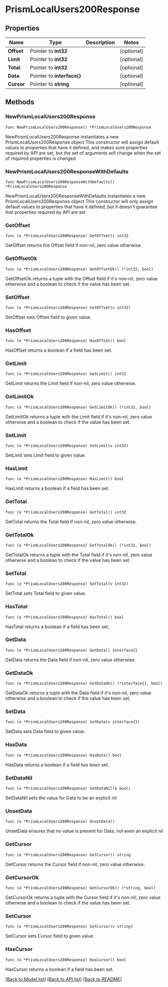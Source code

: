 # PrismLocalUsers200Response

## Properties

Name | Type | Description | Notes
------------ | ------------- | ------------- | -------------
**Offset** | Pointer to **int32** |  | [optional] 
**Limit** | Pointer to **int32** |  | [optional] 
**Total** | Pointer to **int32** |  | [optional] 
**Data** | Pointer to **interface{}** |  | [optional] 
**Cursor** | Pointer to **string** |  | [optional] 

## Methods

### NewPrismLocalUsers200Response

`func NewPrismLocalUsers200Response() *PrismLocalUsers200Response`

NewPrismLocalUsers200Response instantiates a new PrismLocalUsers200Response object
This constructor will assign default values to properties that have it defined,
and makes sure properties required by API are set, but the set of arguments
will change when the set of required properties is changed

### NewPrismLocalUsers200ResponseWithDefaults

`func NewPrismLocalUsers200ResponseWithDefaults() *PrismLocalUsers200Response`

NewPrismLocalUsers200ResponseWithDefaults instantiates a new PrismLocalUsers200Response object
This constructor will only assign default values to properties that have it defined,
but it doesn't guarantee that properties required by API are set

### GetOffset

`func (o *PrismLocalUsers200Response) GetOffset() int32`

GetOffset returns the Offset field if non-nil, zero value otherwise.

### GetOffsetOk

`func (o *PrismLocalUsers200Response) GetOffsetOk() (*int32, bool)`

GetOffsetOk returns a tuple with the Offset field if it's non-nil, zero value otherwise
and a boolean to check if the value has been set.

### SetOffset

`func (o *PrismLocalUsers200Response) SetOffset(v int32)`

SetOffset sets Offset field to given value.

### HasOffset

`func (o *PrismLocalUsers200Response) HasOffset() bool`

HasOffset returns a boolean if a field has been set.

### GetLimit

`func (o *PrismLocalUsers200Response) GetLimit() int32`

GetLimit returns the Limit field if non-nil, zero value otherwise.

### GetLimitOk

`func (o *PrismLocalUsers200Response) GetLimitOk() (*int32, bool)`

GetLimitOk returns a tuple with the Limit field if it's non-nil, zero value otherwise
and a boolean to check if the value has been set.

### SetLimit

`func (o *PrismLocalUsers200Response) SetLimit(v int32)`

SetLimit sets Limit field to given value.

### HasLimit

`func (o *PrismLocalUsers200Response) HasLimit() bool`

HasLimit returns a boolean if a field has been set.

### GetTotal

`func (o *PrismLocalUsers200Response) GetTotal() int32`

GetTotal returns the Total field if non-nil, zero value otherwise.

### GetTotalOk

`func (o *PrismLocalUsers200Response) GetTotalOk() (*int32, bool)`

GetTotalOk returns a tuple with the Total field if it's non-nil, zero value otherwise
and a boolean to check if the value has been set.

### SetTotal

`func (o *PrismLocalUsers200Response) SetTotal(v int32)`

SetTotal sets Total field to given value.

### HasTotal

`func (o *PrismLocalUsers200Response) HasTotal() bool`

HasTotal returns a boolean if a field has been set.

### GetData

`func (o *PrismLocalUsers200Response) GetData() interface{}`

GetData returns the Data field if non-nil, zero value otherwise.

### GetDataOk

`func (o *PrismLocalUsers200Response) GetDataOk() (*interface{}, bool)`

GetDataOk returns a tuple with the Data field if it's non-nil, zero value otherwise
and a boolean to check if the value has been set.

### SetData

`func (o *PrismLocalUsers200Response) SetData(v interface{})`

SetData sets Data field to given value.

### HasData

`func (o *PrismLocalUsers200Response) HasData() bool`

HasData returns a boolean if a field has been set.

### SetDataNil

`func (o *PrismLocalUsers200Response) SetDataNil(b bool)`

 SetDataNil sets the value for Data to be an explicit nil

### UnsetData
`func (o *PrismLocalUsers200Response) UnsetData()`

UnsetData ensures that no value is present for Data, not even an explicit nil
### GetCursor

`func (o *PrismLocalUsers200Response) GetCursor() string`

GetCursor returns the Cursor field if non-nil, zero value otherwise.

### GetCursorOk

`func (o *PrismLocalUsers200Response) GetCursorOk() (*string, bool)`

GetCursorOk returns a tuple with the Cursor field if it's non-nil, zero value otherwise
and a boolean to check if the value has been set.

### SetCursor

`func (o *PrismLocalUsers200Response) SetCursor(v string)`

SetCursor sets Cursor field to given value.

### HasCursor

`func (o *PrismLocalUsers200Response) HasCursor() bool`

HasCursor returns a boolean if a field has been set.


[[Back to Model list]](../README.md#documentation-for-models) [[Back to API list]](../README.md#documentation-for-api-endpoints) [[Back to README]](../README.md)


